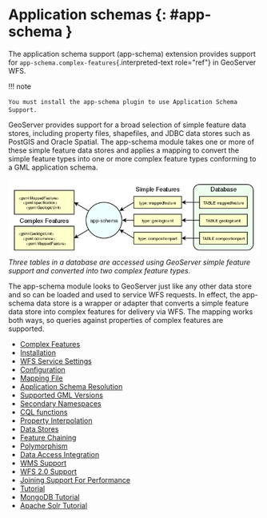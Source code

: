# Application schemas {: #app-schema }

The application schema support (app-schema) extension provides support for `app-schema.complex-features`{.interpreted-text role="ref"} in GeoServer WFS.

!!! note

    You must install the app-schema plugin to use Application Schema Support.

GeoServer provides support for a broad selection of simple feature data stores, including property files, shapefiles, and JDBC data stores such as PostGIS and Oracle Spatial. The app-schema module takes one or more of these simple feature data stores and applies a mapping to convert the simple feature types into one or more complex feature types conforming to a GML application schema.

![](app-schema.png)
*Three tables in a database are accessed using GeoServer simple feature support and converted into two complex feature types.*

The app-schema module looks to GeoServer just like any other data store and so can be loaded and used to service WFS requests. In effect, the app-schema data store is a wrapper or adapter that converts a simple feature data store into complex features for delivery via WFS. The mapping works both ways, so queries against properties of complex features are supported.

-   [Complex Features](complex-features.md)
-   [Installation](installation.md)
-   [WFS Service Settings](wfs-service-settings.md)
-   [Configuration](configuration.md)
-   [Mapping File](mapping-file.md)
-   [Application Schema Resolution](app-schema-resolution.md)
-   [Supported GML Versions](supported-gml-versions.md)
-   [Secondary Namespaces](secondary-namespaces.md)
-   [CQL functions](cql-functions.md)
-   [Property Interpolation](property-interpolation.md)
-   [Data Stores](data-stores.md)
-   [Feature Chaining](feature-chaining.md)
-   [Polymorphism](polymorphism.md)
-   [Data Access Integration](data-access-integration.md)
-   [WMS Support](wms-support.md)
-   [WFS 2.0 Support](wfs-2.0-support.md)
-   [Joining Support For Performance](joining.md)
-   [Tutorial](tutorial.md)
-   [MongoDB Tutorial](mongo-tutorial.md)
-   [Apache Solr Tutorial](solr-tutorial.md)
